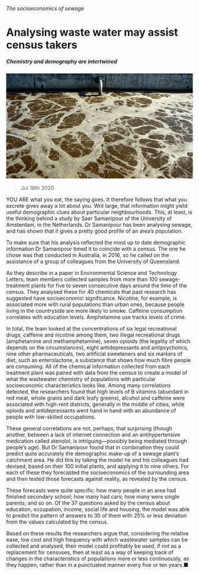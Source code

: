###### The socioeconomics of sewage

# Analysing waste water may assist census takers 

##### Chemistry and demography are intertwined 

![image](images/20200718_STP501.jpg) 

> Jul 18th 2020 

YOU ARE what you eat, the saying goes. It therefore follows that what you excrete gives away a lot about you. Writ large, that information might yield useful demographic clues about particular neighbourhoods. This, at least, is the thinking behind a study by Saer Samanipour of the University of Amsterdam, in the Netherlands. Dr Samanipour has been analysing sewage, and has shown that it gives a pretty good profile of an area’s population.

To make sure that his analysis reflected the most up to date demographic information Dr Samanipour timed it to coincide with a census. The one he chose was that conducted in Australia, in 2016, so he called on the assistance of a group of colleagues from the University of Queensland.


As they describe in a paper in Environmental Science and Technology Letters, team members collected samples from more than 100 sewage-treatment plants for five to seven consecutive days around the time of the census. They analysed these for 40 chemicals that past research has suggested have socioeconomic significance. Nicotine, for example, is associated more with rural populations than urban ones, because people living in the countryside are more likely to smoke. Caffeine consumption correlates with education levels. Amphetamine use tracks levels of crime.

In total, the team looked at the concentrations of six legal recreational drugs, caffeine and nicotine among them, two illegal recreational drugs (amphetamine and methamphetamine), seven opioids (the legality of which depends on the circumstances), eight antidepressants and antipsychotics, nine other pharmaceuticals, two artificial sweeteners and six markers of diet, such as enterolactone, a substance that shows how much fibre people are consuming. All of the chemical information collected from each treatment plant was paired with data from the census to create a model of what the wastewater chemistry of populations with particular socioeconomic characteristics looks like. Among many correlations detected, the researchers found that high levels of B vitamins (abundant in red meat, whole grains and dark leafy greens), alcohol and caffeine were associated with high-rent districts, generally in the middle of cities, while opioids and antidepressants went hand in hand with an abundance of people with low-skilled occupations.

These general correlations are not, perhaps, that surprising (though another, between a lack of internet connection and an antihypertensive medication called atenolol, is intriguing—possibly being mediated through people’s age). But Dr Samanipour found that in combination they could predict quite accurately the demographic make-up of a sewage plant’s catchment area. He did this by taking the model he and his colleagues had devised, based on their 100 initial plants, and applying it to nine others. For each of these they forecasted the socioeconomics of the surrounding area and then tested those forecasts against reality, as revealed by the census.

These forecasts were quite specific: how many people in an area had finished secondary school; how many had cars; how many were single parents; and so on. Of the 37 questions asked by the census about education, occupation, income, social life and housing, the model was able to predict the pattern of answers to 30 of them with 25% or less deviation from the values calculated by the census.

Based on these results the researchers argue that, considering the relative ease, low cost and high frequency with which wastewater samples can be collected and analysed, their model could profitably be used, if not as a replacement for censuses, then at least as a way of keeping track of changes in the characteristics of populations more or less continuously, as they happen, rather than in a punctuated manner every five or ten years.■

